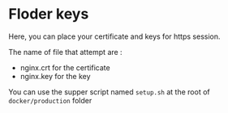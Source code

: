 # Floder keys

Here, you can place your certificate and keys for https session.

The name of file that attempt are :

- nginx.crt for the certificate
- nginx.key for the key

You can use the supper script named `setup.sh` at the root of `docker/production` folder
